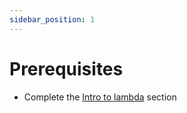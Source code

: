 ```yaml
---
sidebar_position: 1
---
```


# Prerequisites

- Complete the [Intro to lambda](../Intro%20to%20Lambdas/create-a-lambda.md) section
